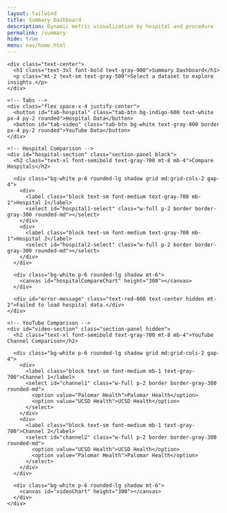 ```yaml
---
layout: tailwind
title: Summary Dashboard
description: Dynamic metric visualization by hospital and procedure
permalink: /summary
hide: true
menu: nav/home.html
---
```


<div class="min-h-screen bg-gray-100">
  <div class="max-w-7xl mx-auto px-4 sm:px-6 lg:px-8 py-10 space-y-10">

    <div class="text-center">
      <h1 class="text-3xl font-bold text-gray-900">Summary Dashboard</h1>
      <p class="mt-2 text-sm text-gray-500">Select a dataset to explore insights.</p>
    </div>

    <!-- Tabs -->
    <div class="flex space-x-4 justify-center">
      <button id="tab-hospital" class="tab-btn bg-indigo-600 text-white px-4 py-2 rounded">Hospital Data</button>
      <button id="tab-video" class="tab-btn bg-white text-gray-800 border px-4 py-2 rounded">YouTube Data</button>
    </div>

    <!-- Hospital Comparison -->
    <div id="hospital-section" class="section-panel block">
      <h2 class="text-xl font-semibold text-gray-700 mt-8 mb-4">Compare Hospitals</h2>

      <div class="bg-white p-6 rounded-lg shadow grid md:grid-cols-2 gap-4">
        <div>
          <label class="block text-sm font-medium text-gray-700 mb-1">Hospital 1</label>
          <select id="hospital1-select" class="w-full p-2 border border-gray-300 rounded-md"></select>
        </div>
        <div>
          <label class="block text-sm font-medium text-gray-700 mb-1">Hospital 2</label>
          <select id="hospital2-select" class="w-full p-2 border border-gray-300 rounded-md"></select>
        </div>
      </div>

      <div class="bg-white p-6 rounded-lg shadow mt-6">
        <canvas id="hospitalCompareChart" height="300"></canvas>
      </div>

      <div id="error-message" class="text-red-600 text-center hidden mt-2">Failed to load hospital data.</div>
    </div>

    <!-- YouTube Comparison -->
    <div id="video-section" class="section-panel hidden">
      <h2 class="text-xl font-semibold text-gray-700 mt-8 mb-4">YouTube Channel Comparison</h2>

      <div class="bg-white p-6 rounded-lg shadow grid md:grid-cols-2 gap-4">
        <div>
          <label class="block text-sm font-medium mb-1 text-gray-700">Channel 1</label>
          <select id="channel1" class="w-full p-2 border border-gray-300 rounded-md">
            <option value="Palomar Health">Palomar Health</option>
            <option value="UCSD Health">UCSD Health</option>
          </select>
        </div>
        <div>
          <label class="block text-sm font-medium mb-1 text-gray-700">Channel 2</label>
          <select id="channel2" class="w-full p-2 border border-gray-300 rounded-md">
            <option value="UCSD Health">UCSD Health</option>
            <option value="Palomar Health">Palomar Health</option>
          </select>
        </div>
      </div>

      <div class="bg-white p-6 rounded-lg shadow mt-6">
        <canvas id="videoChart" height="300"></canvas>
      </div>
    </div>
  </div>
</div>

<script src="https://cdn.jsdelivr.net/npm/chart.js"></script>
<script type="module">
import { pythonURI, fetchOptions } from '{{site.baseurl}}/assets/js/api/config.js';

const hospital1Select = document.getElementById("hospital1-select");
const hospital2Select = document.getElementById("hospital2-select");
const errorMsg = document.getElementById("error-message");
const ctx = document.getElementById("hospitalCompareChart").getContext("2d");

let allData = [];
let chart;

// Fetch data from backend
async function fetchData() {
  try {
    const res = await fetch(`${pythonURI}/api/analytics`, {
      ...fetchOptions,
      method: "GET"
    });
    const json = await res.json();
    if (!json.success || !json.data) throw new Error("Failed to load hospital data.");
    allData = normalizeColumns(json.data);

    const hospitals = [...new Set(allData.map(d => d.HOSPITAL_NAME || d.HOSPITAL))].filter(Boolean).sort();
    hospital1Select.innerHTML = hospitals.map(h => `<option value="${h}">${h}</option>`).join('');
    hospital2Select.innerHTML = hospitals.map(h => `<option value="${h}">${h}</option>`).join('');

    hospital1Select.value = hospitals[0];
    hospital2Select.value = hospitals[1] || hospitals[0];

    updateHospitalChart();
  } catch (e) {
    errorMsg.textContent = e.message;
    errorMsg.classList.remove("hidden");
  }
}

function normalizeColumns(data) {
  return data.map(row => {
    const newRow = {};
    for (let key in row) {
      const normalized = key.trim().toUpperCase().replace(/ /g, "_");
      newRow[normalized] = row[key];
    }
    return newRow;
  });
}

function extractMetrics(data) {
  const excluded = ['HOSPITAL', 'HOSPITAL_NAME', 'DATE', 'TIMESTAMP'];
  const first = data.find(Boolean) || {};
  return Object.keys(first).filter(k => !excluded.includes(k));
}

function summarizeHospital(hospitalName) {
  const entries = allData.filter(d => (d.HOSPITAL_NAME || d.HOSPITAL) === hospitalName);
  const summary = {};
  if (!entries.length) return summary;

  const metrics = extractMetrics(entries);
  for (const metric of metrics) {
    const valid = entries.map(d => parseFloat(d[metric])).filter(v => !isNaN(v));
    summary[metric] = valid.length ? (valid.reduce((a, b) => a + b, 0) / valid.length) : 0;
  }
  return summary;
}

function updateHospitalChart() {
  const h1 = hospital1Select.value;
  const h2 = hospital2Select.value;

  const h1Metrics = summarizeHospital(h1);
  const h2Metrics = summarizeHospital(h2);

  const labels = Object.keys(h1Metrics);
  const h1Values = labels.map(k => h1Metrics[k]);
  const h2Values = labels.map(k => h2Metrics[k]);

  if (chart) chart.destroy();

  chart = new Chart(ctx, {
    type: 'bar',
    data: {
      labels: labels.map(l => l.replace(/_/g, ' ')),
      datasets: [
        {
          label: h1,
          data: h1Values,
          backgroundColor: '#4F46E5'
        },
        {
          label: h2,
          data: h2Values,
          backgroundColor: '#60A5FA'
        }
      ]
    },
    options: {
      responsive: true,
      plugins: {
        legend: { position: 'top' },
        tooltip: { mode: 'index', intersect: false }
      },
      scales: {
        y: {
          beginAtZero: true,
          title: { display: true, text: 'Average Value' }
        }
      }
    }
  });
}

hospital1Select.addEventListener("change", updateHospitalChart);
hospital2Select.addEventListener("change", updateHospitalChart);
fetchData();

// Tab Switching
const tabHospital = document.getElementById("tab-hospital");
const tabVideo = document.getElementById("tab-video");
const hospitalSection = document.getElementById("hospital-section");
const videoSection = document.getElementById("video-section");

function switchTab(toHospital) {
  hospitalSection.classList.toggle("hidden", !toHospital);
  videoSection.classList.toggle("hidden", toHospital);
  tabHospital.classList.toggle("bg-indigo-600", toHospital);
  tabHospital.classList.toggle("text-white", toHospital);
  tabHospital.classList.toggle("bg-white", !toHospital);
  tabVideo.classList.toggle("bg-indigo-600", !toHospital);
  tabVideo.classList.toggle("text-white", !toHospital);
  tabVideo.classList.toggle("bg-white", toHospital);
}
tabHospital.addEventListener("click", () => switchTab(true));
tabVideo.addEventListener("click", () => switchTab(false));

// YouTube section (unchanged)
const videoChartCtx = document.getElementById("videoChart").getContext("2d");
let videoChart;
const videoData = {
  "Palomar Health": { views: 27000, likes: 3298, comments: 400 },
  "UCSD Health": { views: 32000, likes: 3100, comments: 480 }
};
function updateVideoChart() {
  const c1 = document.getElementById("channel1").value;
  const c2 = document.getElementById("channel2").value;
  const metrics = ["Views", "Likes", "Comments", "Likes/View", "Views/Comment"];
  const d1 = videoData[c1], d2 = videoData[c2];

  const v1 = [d1.views, d1.likes, d1.comments, d1.likes / d1.views, d1.views / d1.comments];
  const v2 = [d2.views, d2.likes, d2.comments, d2.likes / d2.views, d2.views / d2.comments];

  if (videoChart) videoChart.destroy();

  videoChart = new Chart(videoChartCtx, {
    type: 'bar',
    data: {
      labels: metrics,
      datasets: [
        { label: c1, data: v1, backgroundColor: '#4F46E5' },
        { label: c2, data: v2, backgroundColor: '#60A5FA' }
      ]
    },
    options: {
      responsive: true,
      plugins: {
        legend: { position: 'top' },
        tooltip: { mode: 'index', intersect: false }
      },
      scales: {
        y: {
          beginAtZero: true,
          title: { display: true, text: "Value" }
        }
      }
    }
  });
}
document.getElementById("channel1").addEventListener("change", updateVideoChart);
document.getElementById("channel2").addEventListener("change", updateVideoChart);
updateVideoChart();
</script>
